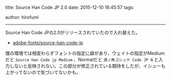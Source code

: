 title: Source Han Code JP 2.0
date: 2015-12-10 18:45:57
tags:

author: hirofumi

---
Source Han Code JPの2.0がリリースされていたので入れ替えた。

-   [adobe-fonts/source-han-code-jp](https://github.com/adobe-fonts/source-han-code-jp)

僕の環境では相変わらずフォントの指定に癖があり、ウェイトの指定がMediumだと `Source Han Code jp Medium` 、Normalだと `源ノ角ゴシック Code JP N` と入力しないと反映されない。この部分が修正されている期待をしたが、イシューも上がってないので気づいてないかも。